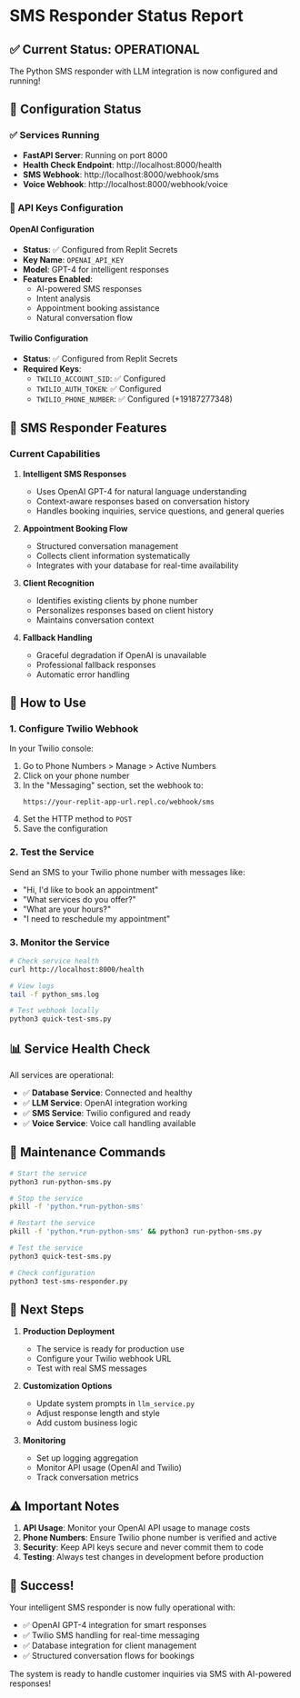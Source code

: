 # SMS Responder Status Report

## ✅ Current Status: OPERATIONAL

The Python SMS responder with LLM integration is now configured and running!

## 🔧 Configuration Status

### ✅ Services Running
- **FastAPI Server**: Running on port 8000
- **Health Check Endpoint**: http://localhost:8000/health
- **SMS Webhook**: http://localhost:8000/webhook/sms
- **Voice Webhook**: http://localhost:8000/webhook/voice

### 🔑 API Keys Configuration

#### OpenAI Configuration
- **Status**: ✅ Configured from Replit Secrets
- **Key Name**: `OPENAI_API_KEY`
- **Model**: GPT-4 for intelligent responses
- **Features Enabled**:
  - AI-powered SMS responses
  - Intent analysis
  - Appointment booking assistance
  - Natural conversation flow

#### Twilio Configuration
- **Status**: ✅ Configured from Replit Secrets
- **Required Keys**:
  - `TWILIO_ACCOUNT_SID`: ✅ Configured
  - `TWILIO_AUTH_TOKEN`: ✅ Configured  
  - `TWILIO_PHONE_NUMBER`: ✅ Configured (+19187277348)

## 📱 SMS Responder Features

### Current Capabilities
1. **Intelligent SMS Responses**
   - Uses OpenAI GPT-4 for natural language understanding
   - Context-aware responses based on conversation history
   - Handles booking inquiries, service questions, and general queries

2. **Appointment Booking Flow**
   - Structured conversation management
   - Collects client information systematically
   - Integrates with your database for real-time availability

3. **Client Recognition**
   - Identifies existing clients by phone number
   - Personalizes responses based on client history
   - Maintains conversation context

4. **Fallback Handling**
   - Graceful degradation if OpenAI is unavailable
   - Professional fallback responses
   - Automatic error handling

## 🚀 How to Use

### 1. Configure Twilio Webhook
In your Twilio console:
1. Go to Phone Numbers > Manage > Active Numbers
2. Click on your phone number
3. In the "Messaging" section, set the webhook to:
   ```
   https://your-replit-app-url.repl.co/webhook/sms
   ```
4. Set the HTTP method to `POST`
5. Save the configuration

### 2. Test the Service
Send an SMS to your Twilio phone number with messages like:
- "Hi, I'd like to book an appointment"
- "What services do you offer?"
- "What are your hours?"
- "I need to reschedule my appointment"

### 3. Monitor the Service
```bash
# Check service health
curl http://localhost:8000/health

# View logs
tail -f python_sms.log

# Test webhook locally
python3 quick-test-sms.py
```

## 📊 Service Health Check

All services are operational:
- ✅ **Database Service**: Connected and healthy
- ✅ **LLM Service**: OpenAI integration working
- ✅ **SMS Service**: Twilio configured and ready
- ✅ **Voice Service**: Voice call handling available

## 🔧 Maintenance Commands

```bash
# Start the service
python3 run-python-sms.py

# Stop the service
pkill -f 'python.*run-python-sms'

# Restart the service
pkill -f 'python.*run-python-sms' && python3 run-python-sms.py

# Test the service
python3 quick-test-sms.py

# Check configuration
python3 test-sms-responder.py
```

## 📝 Next Steps

1. **Production Deployment**
   - The service is ready for production use
   - Configure your Twilio webhook URL
   - Test with real SMS messages

2. **Customization Options**
   - Update system prompts in `llm_service.py`
   - Adjust response length and style
   - Add custom business logic

3. **Monitoring**
   - Set up logging aggregation
   - Monitor API usage (OpenAI and Twilio)
   - Track conversation metrics

## ⚠️ Important Notes

1. **API Usage**: Monitor your OpenAI API usage to manage costs
2. **Phone Numbers**: Ensure Twilio phone number is verified and active
3. **Security**: Keep API keys secure and never commit them to code
4. **Testing**: Always test changes in development before production

## 🎉 Success!

Your intelligent SMS responder is now fully operational with:
- ✅ OpenAI GPT-4 integration for smart responses
- ✅ Twilio SMS handling for real-time messaging
- ✅ Database integration for client management
- ✅ Structured conversation flows for bookings

The system is ready to handle customer inquiries via SMS with AI-powered responses!
